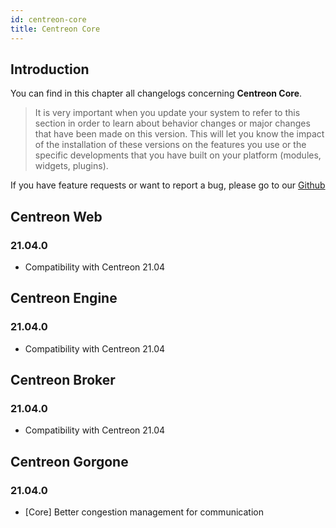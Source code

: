 ```yaml
---
id: centreon-core
title: Centreon Core
---
```


## Introduction

You can find in this chapter all changelogs concerning **Centreon Core**.

> It is very important when you update your system to refer to this
> section in order to learn about behavior changes or major changes that
> have been made on this version. This will let you know the impact of
> the installation of these versions on the features you use or the
> specific developments that you have built on your platform (modules,
> widgets, plugins).

If you have feature requests or want to report a bug, please go to our
[Github](https://github.com/centreon/centreon/issues/new/choose)

## Centreon Web

### 21.04.0

- Compatibility with Centreon 21.04

## Centreon Engine

### 21.04.0

- Compatibility with Centreon 21.04

## Centreon Broker

### 21.04.0

- Compatibility with Centreon 21.04

## Centreon Gorgone

### 21.04.0

- [Core] Better congestion management for communication
